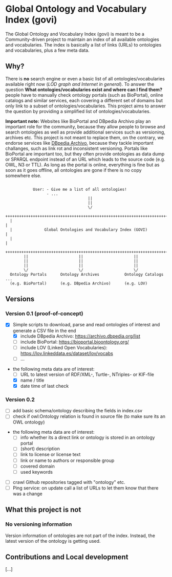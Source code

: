 # Global Ontology and Vocabulary Index (govi)

The Global Ontology and Vocabulary Index (govi) is meant to be a Community-driven project to maintain an index of all available ontologies and vocabularies.
The index is basically a list of links (URLs) to ontologies and vocabularies, plus a few meta data.

## Why?

There is **no** search engine or even a basic list of all ontologies/vocabularies available right now (*LOD graph and Internet in general*).
To answer the question **What ontologies/vocabularies exist and where can I find them?** people have to manually check ontology portals (such as BioPortal), online catalogs and similar services, each covering a different set of domains but only link to a subset of ontologies/vocabularies.
This project aims to answer the question by providing a simplified list of ontologies/vocabularies.

**Important note:** Websites like BioPortal and DBpedia Archivo play an important role for the community, because they allow people to browse and search ontologies as well as provide additional services such as versioning, archives etc.
This project is not meant to replace them, on the contrary, we endorse services like [DBpedia Archivo](https://archivo.dbpedia.org/), because they tackle important challanges, such as link rot and inconsistent versioning.
Portals like BioPortal are important too, but they often provide ontologies as data dump or SPARQL endpoint instead of an URL which leads to the source code (e.g. OWL, N3 or TTL).
As long as the portal is online, everything is fine but as soon as it goes offline, all ontologies are gone if there is no copy somewhere else.

```

            User: - Give me a list of all ontologies!
                  - ...
                                    ||
                                    ||
                                    \/
  ++++++++++++++++++++++++++++++++++++++++++++++++++++++++++++++++++++++++++++++|
  |                                                                             |
  |              Global Ontologies and Vocabulary Index (GOVI)                  |
  |                                                                             |
  ++++++++++++++++++++++++++++++++++++++++++++++++++++++++++++++++++++++++++++++|
        ||                      ||                      ||
        ||                      ||                      ||
        ||                      ||                      ||
        \/                      \/                      \/
  Ontology Portals      Ontology Archives           Ontology Catalogs       ...
  (e.g. BioPortal)      (e.g. DBpedia Archivo)      (e.g. LOV)

```

## Versions

### Version 0.1 (proof-of-concept)

* [x] Simple scripts to download, parse and read ontologies of interest and generate a CSV file in the end
  * [x] include DBpedia Archivo: https://archivo.dbpedia.org/list
  * [ ] include BioPortal: https://bioportal.bioontology.org/
  * [ ] include LOV (Linked Open Vocabularies): https://lov.linkeddata.es/dataset/lov/vocabs
  * [ ] ...
* the following meta data are of interest:
  * [ ] URL to latest version of RDF/XML-, Turtle-, NTriples- or KIF-file
  * [x] name / title
  * [x] date time of last check

### Version 0.2

* [ ] add basic schema/ontology describing the fields in index.csv
* [ ] check if owl:Ontology relation is found in source file (to make sure its an OWL ontology)
* the following meta data are of interest:
  * [ ] info whether its a direct link or ontology is stored in an ontology portal
  * [ ] (short) description
  * [ ] link to license or license text
  * [ ] link or name to authors or responsible group
  * [ ] covered domain
  * [ ] used keywords
* [ ] crawl Github repositories tagged with "ontology" etc.
* [ ] Ping service: on update call a list of URLs to let them know that there was a change

## What this project is not

### No versioning information

Version information of ontologies are not part of the index.
Instead, the latest version of the ontology is getting used.

## Contributions and Local development

[...]
